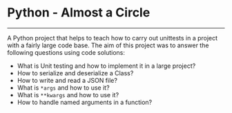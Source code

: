 # Python - Almost a Circle

---

A Python project that helps to teach how to carry out unittests in a project with
a fairly large code base.
The aim of this project was to answer the following questions using code solutions:

- What is Unit testing and how to implement it in a large project?
- How to serialize and deserialize a Class?
- How to write and read a JSON file?
- What is `*args` and how to use it?
- What is `**kwargs` and how to use it?
- How to handle named arguments in a function?
